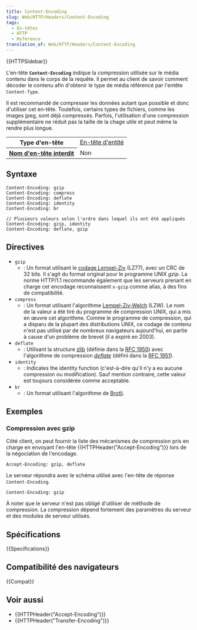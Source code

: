 ```yaml
---
title: Content-Encoding
slug: Web/HTTP/Headers/Content-Encoding
tags:
  - En-têtes
  - HTTP
  - Reference
translation_of: Web/HTTP/Headers/Content-Encoding
---
```


{{HTTPSidebar}}

L'en-tête **`Content-Encoding`** indique la compression utilisée sur le média contenu dans le corps de la requête. Il permet au client de savoir comment décoder le contenu afin d'obtenir le type de média référencé par l'entête `Content-Type`.

Il est recommandé de compresser les données autant que possible et donc d'utiliser cet en-tête. Toutefois, certains types de fichiers, comme les images jpeg, sont déjà compressés. Parfois, l'utilisation d'une compression supplémentaire ne réduit pas la taille de la chage utile et peut même la rendre plus longue.

<table class="properties">
  <tbody>
    <tr>
      <th scope="row">Type d'en-tête</th>
      <td><a href="/fr/docs/Glossaire/En-tête_entité">En-tête d'entité</a></td>
    </tr>
    <tr>
      <th scope="row">
        <a href="/fr/docs/Glossaire/Forbidden_header_name"
          >Nom d'en-tête interdit</a
        >
      </th>
      <td>Non</td>
    </tr>
  </tbody>
</table>

## Syntaxe

```
Content-Encoding: gzip
Content-Encoding: compress
Content-Encoding: deflate
Content-Encoding: identity
Content-Encoding: br

// Plusieurs valeurs selon l'ordre dans lequel ils ont été appliqués
Content-Encoding: gzip, identity
Content-Encoding: deflate, gzip
```

## Directives

- `gzip`
  - : Un format utilisant le [codage Lempel-Ziv](http://en.wikipedia.org/wiki/LZ77_and_LZ78#LZ77) (LZ77), avec un CRC de 32 bits. Il s'agit du format original pour le programme UNIX _gzip_. La norme HTTP/1.1 recommande également que les serveurs prenant en charge cet encodage reconnaissent `x-gzip` comme alias, à des fins de compatibilité.
- `compress`
  - : Un format utilisant l'algorithme [Lempel-Ziv-Welch](http://en.wikipedia.org/wiki/LZW) (LZW). Le nom de la valeur a été tiré du programme de compression UNIX, qui a mis en œuvre cet algorithme. Comme le programme de compression, qui a disparu de la plupart des distributions UNIX, ce codage de contenu n'est pas utilisé par de nombreux navigateurs aujourd'hui, en partie à cause d'un problème de brevet (il a expiré en 2003).
- `deflate`
  - : Utilisant la structure [zlib](http://en.wikipedia.org/wiki/Zlib) (définie dans la [RFC 1950](http://tools.ietf.org/html/rfc1950)) avec l'algorithme de compression _[deflate](http://en.wikipedia.org/wiki/DEFLATE)_ (défini dans la [RFC 1951](http://tools.ietf.org/html/rfc1951)).
- `identity`
  - : Indicates the identity function (c'est-à-dire qu'il n'y a eu aucune compression ou modification). Sauf mention contraire, cette valeur est toujours considérée comme acceptable.
- `br`
  - : Un format utilisant l'algorithme de [Brotli](https://en.wikipedia.org/wiki/Brotli).

## Exemples

### Compression avec gzip

Côté client, on peut fournir la liste des mécanismes de compression pris en charge en envoyant l'en-tête {{HTTPHeader("Accept-Encoding")}} lors de la négociation de l'encodage.

```
Accept-Encoding: gzip, deflate
```

Le serveur répondra avec le schéma utilisé avec l'en-tête de réponse `Content-Encoding`.

```
Content-Encoding: gzip
```

À noter que le serveur n'est pas obligé d'utiliser de méthode de compression. La compression dépend fortement des paramètres du serveur et des modules de serveur utilisés.

## Spécifications

{{Specifications}}

## Compatibilité des navigateurs

{{Compat}}

## Voir aussi

- {{HTTPHeader("Accept-Encoding")}}
- {{HTTPHeader("Transfer-Encoding")}}
